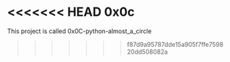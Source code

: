 <<<<<<< HEAD
0x0c
=======
This project is called 0x0C-python-almost_a_circle
>>>>>>> f87d9a95787dde15a905f7ffe759820dd508082a
